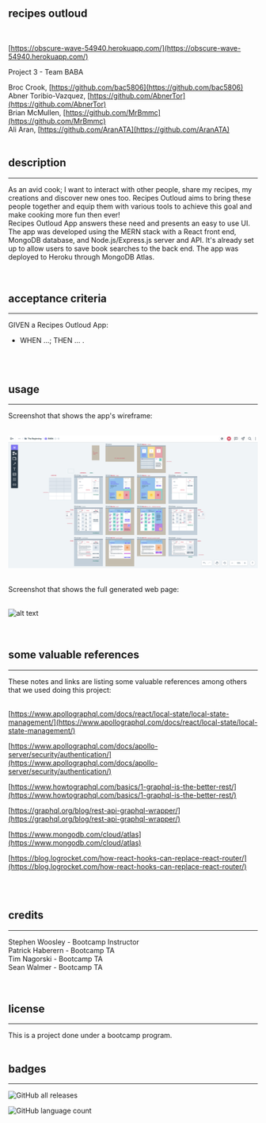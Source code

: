 <br>

## **recipes outloud**<br>
<br>

[https://obscure-wave-54940.herokuapp.com/](https://obscure-wave-54940.herokuapp.com/)<br>

Project 3 - Team BABA<br>

Broc Crook, [https://github.com/bac5806](https://github.com/bac5806)<br>
Abner Toribio-Vazquez, [https://github.com/AbnerTor](https://github.com/AbnerTor)<br>
Brian McMullen, [https://github.com/MrBmmc](https://github.com/MrBmmc)<br>
Ali Aran, [https://github.com/AranATA](https://github.com/AranATA)<br>
<br>

## description

***
As an avid cook; I want to interact with other people, share my recipes, my creations and discover new ones too. Recipes Outloud aims to bring these people together and equip them with various tools to achieve this goal and make cooking more fun then ever!<br>
Recipes Outloud App answers these need and presents an easy to use UI. The app was developed using the MERN stack with a React front end, MongoDB database, and Node.js/Express.js server and API. It's already set up to allow users to save book searches to the back end. The app was deployed to Heroku through MongoDB Atlas.  
<br>
<br>

## acceptance criteria

***

GIVEN a Recipes Outloud App:<br>

* WHEN ...; THEN ... .<br>
<br>
<br>

## usage

***

Screenshot that shows the app's wireframe:<br>
<br>

![alt text](client/src/images/scrshot-wireframe.png)
<br>
<br>

Screenshot that shows the full generated web page:<br>
<br>

![alt text](client/src/images/scrshot-home.png)
<br>
<br>
<br>

## some valuable references

***

These notes and links are listing some valuable references among others that we used doing this project:<br>
<br>

[https://www.apollographql.com/docs/react/local-state/local-state-management/](https://www.apollographql.com/docs/react/local-state/local-state-management/)

[https://www.apollographql.com/docs/apollo-server/security/authentication/](https://www.apollographql.com/docs/apollo-server/security/authentication/)

[https://www.howtographql.com/basics/1-graphql-is-the-better-rest/](https://www.howtographql.com/basics/1-graphql-is-the-better-rest/)

[https://graphql.org/blog/rest-api-graphql-wrapper/](https://graphql.org/blog/rest-api-graphql-wrapper/)

[https://www.mongodb.com/cloud/atlas](https://www.mongodb.com/cloud/atlas)

[https://blog.logrocket.com/how-react-hooks-can-replace-react-router/](https://blog.logrocket.com/how-react-hooks-can-replace-react-router/)

<br>
<br>

## credits

***

Stephen Woosley - Bootcamp Instructor<br>
Patrick Haberern - Bootcamp TA<br>
Tim Nagorski - Bootcamp TA<br>
Sean Walmer - Bootcamp TA<br>
<br>
<br>

## license

***

This is a project done under a bootcamp program.
<br>
<br>

## badges

***

![GitHub all releases](https://img.shields.io/github/downloads/AbnerTor/RecipesOutloud/total)

![GitHub language count](https://img.shields.io/github/languages/count/AbnerTor/RecipesOutloud)
<br>
<br>

